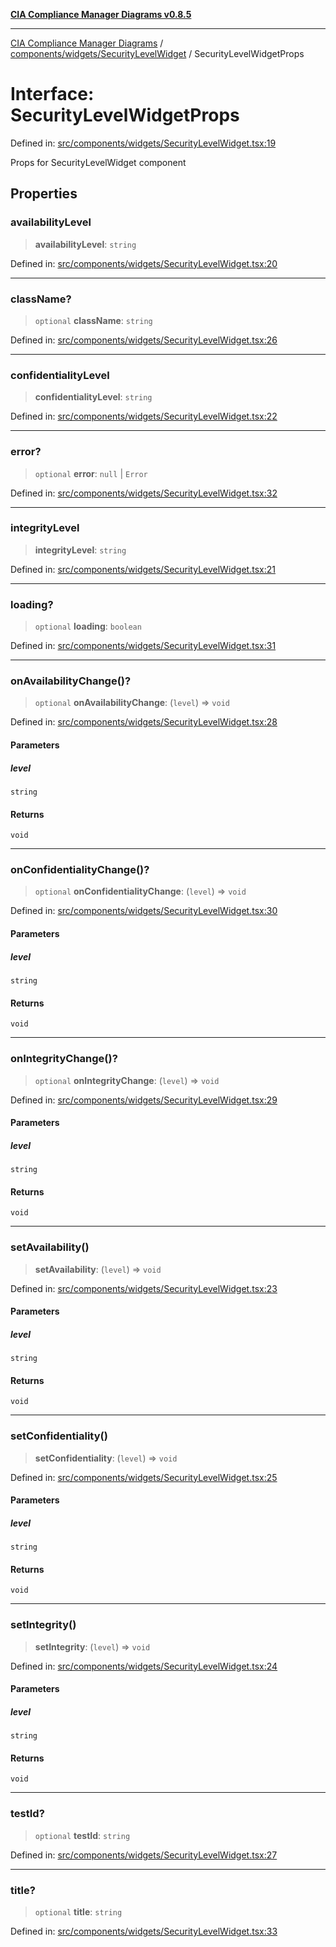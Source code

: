 [**CIA Compliance Manager Diagrams v0.8.5**](../../../../README.md)

***

[CIA Compliance Manager Diagrams](../../../../modules.md) / [components/widgets/SecurityLevelWidget](../README.md) / SecurityLevelWidgetProps

# Interface: SecurityLevelWidgetProps

Defined in: [src/components/widgets/SecurityLevelWidget.tsx:19](https://github.com/Hack23/cia-compliance-manager/blob/b799ef22d9067d09cc69eaeddf109ac9dcdce934/src/components/widgets/SecurityLevelWidget.tsx#L19)

Props for SecurityLevelWidget component

## Properties

### availabilityLevel

> **availabilityLevel**: `string`

Defined in: [src/components/widgets/SecurityLevelWidget.tsx:20](https://github.com/Hack23/cia-compliance-manager/blob/b799ef22d9067d09cc69eaeddf109ac9dcdce934/src/components/widgets/SecurityLevelWidget.tsx#L20)

***

### className?

> `optional` **className**: `string`

Defined in: [src/components/widgets/SecurityLevelWidget.tsx:26](https://github.com/Hack23/cia-compliance-manager/blob/b799ef22d9067d09cc69eaeddf109ac9dcdce934/src/components/widgets/SecurityLevelWidget.tsx#L26)

***

### confidentialityLevel

> **confidentialityLevel**: `string`

Defined in: [src/components/widgets/SecurityLevelWidget.tsx:22](https://github.com/Hack23/cia-compliance-manager/blob/b799ef22d9067d09cc69eaeddf109ac9dcdce934/src/components/widgets/SecurityLevelWidget.tsx#L22)

***

### error?

> `optional` **error**: `null` \| `Error`

Defined in: [src/components/widgets/SecurityLevelWidget.tsx:32](https://github.com/Hack23/cia-compliance-manager/blob/b799ef22d9067d09cc69eaeddf109ac9dcdce934/src/components/widgets/SecurityLevelWidget.tsx#L32)

***

### integrityLevel

> **integrityLevel**: `string`

Defined in: [src/components/widgets/SecurityLevelWidget.tsx:21](https://github.com/Hack23/cia-compliance-manager/blob/b799ef22d9067d09cc69eaeddf109ac9dcdce934/src/components/widgets/SecurityLevelWidget.tsx#L21)

***

### loading?

> `optional` **loading**: `boolean`

Defined in: [src/components/widgets/SecurityLevelWidget.tsx:31](https://github.com/Hack23/cia-compliance-manager/blob/b799ef22d9067d09cc69eaeddf109ac9dcdce934/src/components/widgets/SecurityLevelWidget.tsx#L31)

***

### onAvailabilityChange()?

> `optional` **onAvailabilityChange**: (`level`) => `void`

Defined in: [src/components/widgets/SecurityLevelWidget.tsx:28](https://github.com/Hack23/cia-compliance-manager/blob/b799ef22d9067d09cc69eaeddf109ac9dcdce934/src/components/widgets/SecurityLevelWidget.tsx#L28)

#### Parameters

##### level

`string`

#### Returns

`void`

***

### onConfidentialityChange()?

> `optional` **onConfidentialityChange**: (`level`) => `void`

Defined in: [src/components/widgets/SecurityLevelWidget.tsx:30](https://github.com/Hack23/cia-compliance-manager/blob/b799ef22d9067d09cc69eaeddf109ac9dcdce934/src/components/widgets/SecurityLevelWidget.tsx#L30)

#### Parameters

##### level

`string`

#### Returns

`void`

***

### onIntegrityChange()?

> `optional` **onIntegrityChange**: (`level`) => `void`

Defined in: [src/components/widgets/SecurityLevelWidget.tsx:29](https://github.com/Hack23/cia-compliance-manager/blob/b799ef22d9067d09cc69eaeddf109ac9dcdce934/src/components/widgets/SecurityLevelWidget.tsx#L29)

#### Parameters

##### level

`string`

#### Returns

`void`

***

### setAvailability()

> **setAvailability**: (`level`) => `void`

Defined in: [src/components/widgets/SecurityLevelWidget.tsx:23](https://github.com/Hack23/cia-compliance-manager/blob/b799ef22d9067d09cc69eaeddf109ac9dcdce934/src/components/widgets/SecurityLevelWidget.tsx#L23)

#### Parameters

##### level

`string`

#### Returns

`void`

***

### setConfidentiality()

> **setConfidentiality**: (`level`) => `void`

Defined in: [src/components/widgets/SecurityLevelWidget.tsx:25](https://github.com/Hack23/cia-compliance-manager/blob/b799ef22d9067d09cc69eaeddf109ac9dcdce934/src/components/widgets/SecurityLevelWidget.tsx#L25)

#### Parameters

##### level

`string`

#### Returns

`void`

***

### setIntegrity()

> **setIntegrity**: (`level`) => `void`

Defined in: [src/components/widgets/SecurityLevelWidget.tsx:24](https://github.com/Hack23/cia-compliance-manager/blob/b799ef22d9067d09cc69eaeddf109ac9dcdce934/src/components/widgets/SecurityLevelWidget.tsx#L24)

#### Parameters

##### level

`string`

#### Returns

`void`

***

### testId?

> `optional` **testId**: `string`

Defined in: [src/components/widgets/SecurityLevelWidget.tsx:27](https://github.com/Hack23/cia-compliance-manager/blob/b799ef22d9067d09cc69eaeddf109ac9dcdce934/src/components/widgets/SecurityLevelWidget.tsx#L27)

***

### title?

> `optional` **title**: `string`

Defined in: [src/components/widgets/SecurityLevelWidget.tsx:33](https://github.com/Hack23/cia-compliance-manager/blob/b799ef22d9067d09cc69eaeddf109ac9dcdce934/src/components/widgets/SecurityLevelWidget.tsx#L33)
